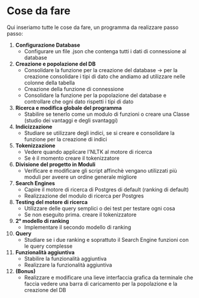 # Cose da fare

Qui inseriamo tutte le cose da fare, un programma da realizzare passo passo:
1. **Configurazione Database** 
    - Configurare un file .json che contenga tutti i dati di connessione al database
2. **Creazione e popolazione del DB**
    - Consolidare la funzione per la creazione del database → per la creazione consolidare i tipi di dato che andiamo ad utilizzare nelle colonne della tabella
    - Creazione della funzione di connessione
    - Consolidare la funzione per la popolazione del database e controllare che ogni dato rispetti i tipi di dato
3. **Ricerca e modifica globale del programma**
    - Stabilire se tenerlo come un modulo di funzioni o creare una Classe (studio dei vantaggi e degli svantaggi)
4. **Indicizzazione**
    - Studiare se utilizzare degli indici, se si creare e consolidare la funzione per la creazione di indici
5. **Tokenizzazione**
    - Vedere quando applicare l'NLTK al motore di ricerca
    - Se è il momento creare il tokenizzatore
6. **Divisione del progetto in Moduli**
    - Verificare e modificare gli script affinchè vengano utilizzati più moduli per aveere un ordine generale migliore
7. **Search Engines**
    - Capire il motore di ricerca di Postgres di default (ranking di default)
    - Realizzazione del modulo di ricerca per Postgres
8. **Testing del motore di ricerca**
    - Utilizzare delle query semplici o dei test per testare ogni cosa
    - Se non eseguito prima. creare il tokenizzatore
9. **2° modello di ranking**
    - Implementare il secondo modello di ranking
10. **Query**
    - Studiare se i due ranking e soprattuto il Search Engine funzioni con le query complesse
11. **Funzionalità aggiuntiva**
    - Stabilire la funzionalità aggiuntiva
    - Realizzare la funzionalità aggiuntiva
12. **(Bonus)**
    - Realizzare e modificare una lieve interfaccia grafica da terminale che faccia vedere una barra di caricamento per la popolazione e la creazione del DB